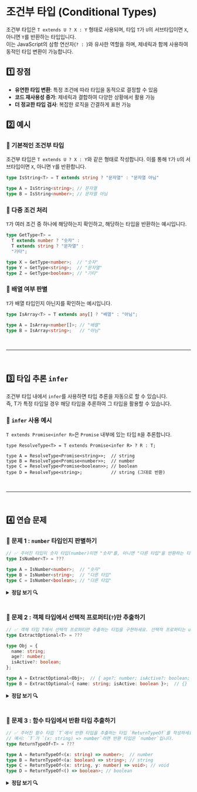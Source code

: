 # 조건부 타입 (Conditional Types)
조건부 타입은 `T extends U ? X : Y` 형태로 사용되며, 타입 `T`가 `U`의 서브타입이면 `X`, 아니면 `Y`를 반환하는 타입입니다.<br>
이는 JavaScript의 삼항 연산자(`? : `)와 유사한 역할을 하며, 제네릭과 함께 사용하여 동적인 타입 변환이 가능합니다.

## 1️⃣ 장점
- **유연한 타입 변환**: 특정 조건에 따라 타입을 동적으로 결정할 수 있음
- **코드 재사용성 증가**: 제네릭과 결합하여 다양한 상황에서 활용 가능
- **더 정교한 타입 검사**: 복잡한 로직을 간결하게 표현 가능


## 2️⃣ 예시
### 🔹 기본적인 조건부 타입
조건부 타입은 `T extends U ? X : Y`와 같은 형태로 작성합니다. 이를 통해 `T`가 `U`의 서브타입이면 `X`, 아니면 `Y`를 반환합니다.
```ts
type IsString<T> = T extends string ? "문자열" : "문자열 아님"

type A = IsString<string>; // 문자열
type B = IsString<number>; // 문자열 아님
```

### 🔹 다중 조건 처리
`T`가 여러 조건 중 하나에 해당하는지 확인하고, 해당하는 타입을 반환하는 예시입니다.
```ts
type GetType<T> = 
  T extends number ? "숫자" : 
  T extends string ? "문자열" : 
  "기타";

type X = GetType<number>;  // "숫자"
type Y = GetType<string>;  // "문자열"
type Z = GetType<boolean>; // "기타"
```

### 🔹 배열 여부 판별
`T`가 배열 타입인지 아닌지를 확인하는 예시입니다.
```ts
type IsArray<T> = T extends any[] ? "배열" : "아님";

type A = IsArray<number[]>; // "배열"
type B = IsArray<string>;   // "아님"
```
<br>

---

<br>

## 3️⃣ 타입 추론 `infer`
조건부 타입 내에서 `infer`를 사용하면 타입 추론을 자동으로 할 수 있습니다.<br>
즉, T가 특정 타입일 경우 해당 타입을 추론하여 그 타입을 활용할 수 있습니다.

### 🔹 `infer` 사용 예시
`T extends Promise<infer R>`은 `Promise` 내부에 있는 타입 `R`을 추론합니다.
```
type ResolveType<T> = T extends Promise<infer R> ? R : T;

type A = ResolveType<Promise<string>>;  // string
type B = ResolveType<Promise<number>>;  // number
type C = ResolveType<Promise<boolean>>; // boolean
type D = ResolveType<string>;           // string (그대로 반환)
```
<br>

---

<br>


## 4️⃣ 연습 문제
### 🔹 문제 1 : `number` 타입인지 판별하기
```ts
// ✅ 주어진 타입이 숫자 타입(number)이면 "숫자"를, 아니면 "다른 타입"을 반환하는 타입을 작성하세요.
type IsNumber<T> = ???

type A = IsNumber<number>;  // "숫자"
type B = IsNumber<string>;  // "다른 타입"
type C = IsNumber<boolean>; // "다른 타입"
```

<details>
  <summary><strong>정답 보기 🔍</strong></summary>

  <pre>type IsNumber<T> = T extends number ? "숫자" : "다른 타입"</pre>

  ✔️ 타입 `T`가 `number`라면 "숫자"를 아니면 "다른 타입"을 반환
</details>


<br>

### 🔹 문제 2 : 객체 타입에서 선택적 프로퍼티(`?`)만 추출하기
```ts
// ✅ 객체 타입 T에서 선택적 프로퍼티만 추출하는 타입을 구현하세요. 선택적 프로퍼티는 undefined 값을 가질 수 있는 프로퍼티입니다.
type ExtractOptional<T> = ???

type Obj = {
  name: string;
  age?: number;
  isActive?: boolean;
};

type A = ExtractOptional<Obj>;  // { age?: number; isActive?: boolean; }
type B = ExtractOptional<{ name: string; isActive: boolean }>;  // {}
```
<details>
  <summary><strong>정답 보기 🔍</strong></summary>

  <pre>
  type ExtractOptional<T> = {
    [K in keyof T as undefined extends T[K] ? K : never]: T[K];
  };</pre>

  ✔️ `K in keyof T` → `T`의 모든 키를 순회  
  ✔️ `as undefined extends T[K] ? K : never` → 선택적 속성만 남김  
  ✔️ 필터링된 키로 새로운 객체 타입을 생성  
</details>

<br>

### 🔹 문제 3 : 함수 타입에서 반환 타입 추출하기
```ts
// ✅ 주어진 함수 타입 `T`에서 반환 타입을 추출하는 타입 `ReturnTypeOf`를 작성하세요.
// 예시: `T`가 `(x: string) => number`라면 반환 타입은 `number`입니다.
type ReturnTypeOf<T> = ???

type A = ReturnTypeOf<(x: string) => number>;  // number
type B = ReturnTypeOf<(a: boolean) => string>; // string
type C = ReturnTypeOf<(x: string, y: number) => void>; // void
type D = ReturnTypeOf<() => boolean>; // boolean
```
<details> 
  <summary><strong>정답 보기 🔍</strong></summary>
  
  <pre> type ReturnTypeOf<T> = T extends (...args: any[]) => infer R ? R : never;</pre>

  ✔️ 파라미터는 `any[]`로 받아 모든 인자 타입을 허용  
  ✔️ `T`가 함수 타입이라면 `infer R`로 반환값의 타입을 추론  
  ✔️ 함수 타입이 아니라면 `never`를 반환
</details>
 
